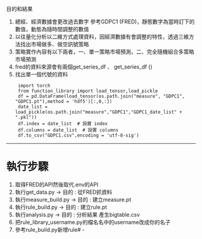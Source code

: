目的和結果
1. 總經、經濟數據會更改過去數字 參考GDPC1 (FRED)，靜態數字為當時訂下的數值，動態為隨時間調整的數值
2. 以往量化分析以二維方式處理資料，因經濟數據有會調整的特性，透過三維方法找出市場做多、做空訊號策略
3. 策略實作內容有以下兩者，一、單一策略市場預測，二、完全隨機組合多策略市場預測
4. fred的資料來源會有兩個get_series_df 、 get_series_df ()
5. 找出單一個代號的資料
   ```
    import torch
    from function_library import load_tensor,load_pickle
    df = pd.DataFrame(load_tensor(os.path.join("measure", "GDPC1", "GDPC1.pt"),method = 'hdf5')[:,0,:])
    date_list = load_pickle(os.path.join("measure","GDPC1","GDPC1_date_list" + ".pkl"))
    df.index = date_list  # 設置 index
    df.columns = date_list  # 設置 columns
    df.to_csv("GDPC1.csv",encoding = 'utf-8-sig')
    ```

---

# 執行步驟
1. 取得FRED的API然後取代.env的API
2. 執行get_data.py -> 目的 : 從FRED抓資料
3. 執行measure_build.py -> 目的 : 建立measure.pt
4. 執行rule_build.py -> 目的 : 建立rule.pt
5. 執行analysis.py -> 目的 : 分析結果 產生bigtable.csv
6. 把rule_library_username.py的檔名名中的username改成你的名子
7. 參考rule_build.py新增rule# -
